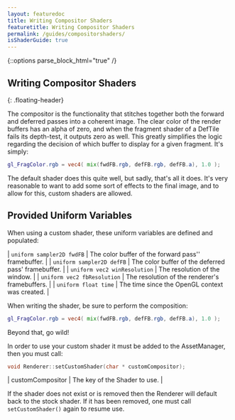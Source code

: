 ```yaml
---
layout: featuredoc
title: Writing Compositor Shaders
featuretitle: Writing Compositor Shaders
permalink: /guides/compositorshaders/
isShaderGuide: true
---
```


{::options parse_block_html="true" /}

Writing Compositor Shaders
-----------------------
{: .floating-header}

The compositor is the functionality that stitches together both the forward and deferred passes into a
coherent image. The clear color of the render buffers has an alpha of zero, and when the fragment shader
of a DefTile fails its depth-test, it outputs zero as well. This greatly simplifies the logic regarding
the decision of which buffer to display for a given fragment. It's simply:

```glsl
gl_FragColor.rgb = vec4( mix(fwdFB.rgb, defFB.rgb, defFB.a), 1.0 );
```

The default shader does this quite well, but sadly, that's all it does. It's very reasonable to want
to add some sort of effects to the final image, and to allow for this, custom shaders are allowed.

Provided Uniform Variables
--------------------------

When using a custom shader, these uniform variables are defined and populated:

| ```uniform sampler2D fwdFB``` | The color buffer of the forward pass'' framebuffer. |
| ```uniform sampler2D defFB``` | The color buffer of the deferred pass' framebuffer. |
| ```uniform vec2 winResolution``` | The resolution of the window. |
| ```uniform vec2 fbResolution``` | The resolution of the renderer's framebuffers. |
| ```uniform float time``` | The time since the OpenGL context was created. |

When writing the shader, be sure to perform the composition:

```glsl
gl_FragColor.rgb = vec4( mix(fwdFB.rgb, defFB.rgb, defFB.a), 1.0 );
```

Beyond that, go wild!

In order to use your custom shader it must be added to the AssetManager, then you must call:

```cpp
void Renderer::setCustomShader(char * customCompositor);
```

| customCompositor | The key of the Shader to use. |

If the shader does not exist or is removed then the Renderer will default back to the stock shader.
If it has been removed, one must call ```setCustomShader()``` again to resume use.